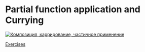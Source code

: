 # Partial function application and Currying

[![Композиция, каррирование, частичное применение](https://img.youtube.com/vi/ND8KQ5xjk7o/0.jpg)](https://www.youtube.com/watch?v=ND8KQ5xjk7o)

[Exercises](Exercises.en.md)
